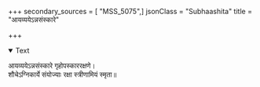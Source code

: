 +++
secondary_sources = [ "MSS_5075",]
jsonClass = "Subhaashita"
title = "आयव्ययेऽन्नसंस्कारे"

+++

<details open><summary>Text</summary>

आयव्ययेऽन्नसंस्कारे गृहोपस्काररक्षणे।  
शौचेऽग्निकार्ये संयोज्याः रक्षा स्त्रीणामियं स्मृता॥
</details>
